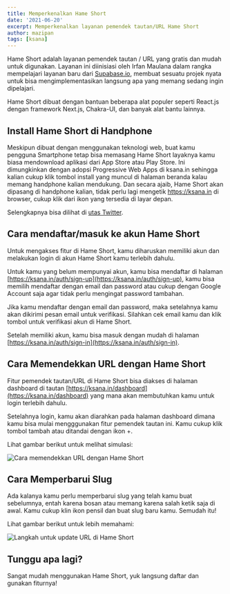 ```yaml
---
title: Memperkenalkan Hame Short
date: '2021-06-20'
excerpt: Memperkenalkan layanan pemendek tautan/URL Hame Short
author: mazipan
tags: [ksana]
---
```


Hame Short adalah layanan pemendek tautan / URL yang gratis dan mudah untuk digunakan.
Layanan ini diinisiasi oleh Irfan Maulana dalam rangka mempelajari layanan baru dari [Supabase.io](https://supabase.io/), membuat sesuatu projek nyata untuk bisa mengimplementasikan langsung apa yang memang sedang ingin dipelajari.

Hame Short dibuat dengan bantuan beberapa alat populer seperti React.js dengan framework Next.js, Chakra-UI, dan banyak alat bantu lainnya.

## Install Hame Short di Handphone

Meskipun dibuat dengan menggunakan teknologi web, buat kamu pengguna Smartphone tetap bisa memasang Hame Short layaknya kamu biasa mendownload aplikasi dari App Store atau Play Store. Ini dimungkinkan dengan adopsi Progressive Web Apps di ksana.in sehingga kalian cukup klik tombol install yang muncul di halaman beranda kalau memang handphone kalian mendukung. Dan secara ajaib, Hame Short akan dipasang di handphone kalian, tidak perlu lagi mengetik https://ksana.in di browser, cukup klik dari ikon yang tersedia di layar depan.

Selengkapnya bisa dilihat di [utas Twitter](https://twitter.com/Maz_Ipan/status/1406090870357598209?s=20).

## Cara mendaftar/masuk ke akun Hame Short

Untuk mengakses fitur di Hame Short, kamu diharuskan memiliki akun dan melakukan login di akun Hame Short kamu terlebih dahulu.

Untuk kamu yang belum mempunyai akun, kamu bisa mendaftar di halaman [https://ksana.in/auth/sign-up](https://ksana.in/auth/sign-up), kamu bisa memilih mendaftar dengan email dan password atau cukup dengan Google Account saja agar tidak perlu mengingat password tambahan.

Jika kamu mendaftar dengan email dan password, maka setelahnya kamu akan dikirimi pesan email untuk verifikasi. Silahkan cek email kamu dan klik tombol untuk verifikasi akun di Hame Short.

Setelah memiliki akun, kamu bisa masuk dengan mudah di halaman [https://ksana.in/auth/sign-in](https://ksana.in/auth/sign-in).

## Cara Memendekkan URL dengan Hame Short

Fitur pemendek tautan/URL di Hame Short bisa diakses di halaman dashboard di tautan [https://ksana.in/dashboard](https://ksana.in/dashboard) yang mana akan membutuhkan kamu untuk login terlebih dahulu.

Setelahnya login, kamu akan diarahkan pada halaman dashboard dimana kamu bisa mulai mengggunakan fitur pemendek tautan ini. Kamu cukup klik tombol tambah atau ditandai dengan ikon +.

Lihat gambar berikut untuk melihat simulasi:

![Cara memendekkan URL dengan Hame Short](/images/blog/2021-06-20/shorten-url.png)

## Cara Memperbarui Slug

Ada kalanya kamu perlu memperbarui slug yang telah kamu buat sebelumnya, entah karena bosan atau memang karena salah ketik saja di awal. Kamu cukup klin ikon pensil dan buat slug baru kamu. Semudah itu!

Lihat gambar berikut untuk lebih memahami:

![Langkah untuk update URL di Hame Short](/images/blog/2021-06-20/update-url.png)

## Tunggu apa lagi?

Sangat mudah menggunakan Hame Short, yuk langsung daftar dan gunakan fiturnya!
